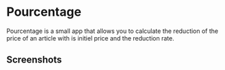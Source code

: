 # Pourcentage

Pourcentage is a small app that allows you to calculate the reduction of the price of an article with is initiel price and the reduction rate.

## Screenshots

